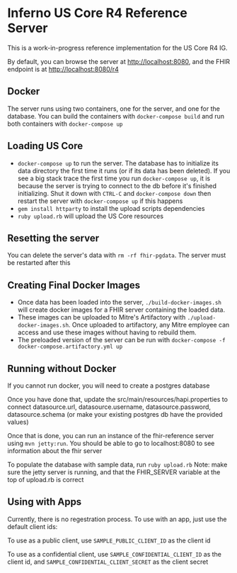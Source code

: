 # Inferno US Core R4 Reference Server

This is a work-in-progress reference implementation for the US Core R4 IG.

By default, you can browse the server at
[http://localhost:8080](http://localhost:8080), and the FHIR endpoint is at
[http://localhost:8080/r4](http://localhost:8080/r4)

## Docker

The server runs using two containers, one for the server, and one for the
database. You can build the containers with `docker-compose build` and 
run both containers with `docker-compose up`

## Loading US Core

- `docker-compose up` to run the server. The database has to initialize its data
  directory the first time it runs (or if its data has been deleted). If you see
  a big stack trace the first time you run `docker-compose up`, it is because
  the server is trying to connect to the db before it's finished initializing.
  Shut it down with `CTRL-C` and `docker-compose down` then restart the server
  with `docker-compose up` if this happens
- `gem install httparty` to install the upload scripts dependencies
- `ruby upload.rb` will upload the US Core resources

## Resetting the server

You can delete the server's data with `rm -rf fhir-pgdata`. The server must be
restarted after this

## Creating Final Docker Images

- Once data has been loaded into the server, `./build-docker-images.sh` will
  create docker images for a FHIR server containing the loaded data.
- These images can be uploaded to Mitre's Artifactory with
  `./upload-docker-images.sh`. Once uploaded to artifactory, any Mitre employee
  can access and use these images without having to rebuild them.
- The preloaded version of the server can be run with `docker-compose -f
  docker-compose.artifactory.yml up`

## Running without Docker

If you cannot run docker, you will need to create a postgres database

Once you have done that, update the src/main/resources/hapi.properties to connect datasource.url, datasource.username, datasource.password, datasource.schema (or make your existing postgres db have the provided values)

Once that is done, you can run an instance of the fhir-reference server using `mvn jetty:run`.  You should be able to go to localhost:8080 to see information about the fhir server

To populate the database with sample data, run `ruby upload.rb` Note: make sure the jetty server is running, and that the FHIR_SERVER variable at the top of upload.rb is correct

## Using with Apps

Currently, there is no regestration process. To use with an app, just use the default client ids:

To use as a public client, use `SAMPLE_PUBLIC_CLIENT_ID` as the client id

To use as a confidential client, use `SAMPLE_CONFIDENTIAL_CLIENT_ID` as the client id, and `SAMPLE_CONFIDENTIAL_CLIENT_SECRET` as the client secret



